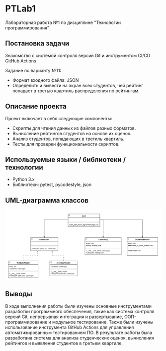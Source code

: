 # PTLab1
Лабораторная работа №1 по дисциплине "Технологии программирования"

## Постановка задачи
Знакомство с системой контроля версий Git и инструментом CI/CD GitHub Actions

Задание по варианту №11:

- Формат входного файла: JSON
- Определить и вывести на экран всех студентов, чей
рейтинг попадает в третью квартиль распределения по
рейтингам.  

## Описание проекта
Проект включает в себя следующие компоненты:
- Скрипты для чтения данных из файлов разных форматов.
- Вычисление рейтингов студентов на основе их оценок.
- Анализ студентов, попадающих в третиль квартиль.
- Тесты для проверки функциональности скриптов.
  
## Используемые языки / библиотеки / технологии
- Python 3.x
- Библиотеки: pytest, pycodestyle, json


## UML-диаграмма классов
![UML-диаграмма](img/uml.png)

## Выводы

В ходе выполнения работы были изучены основные инструментами разработки программного обеспечения, такие как система контроля версий Git, непрерывная интеграция и развертывание, ООП-программирование и модульное тестирование. Также были изучены использование инструмента GitHub Actions для управления автоматизированным тестированием ПО. В результате работы была разработана система для анализа студенческих оценок, вычисления рейтингов и выявления студентов в третьем квартиле.
